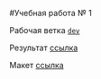#Учебная работа № 1

Рабочая ветка [`dev`]()

Результат [ссылка]()

Макет [ссылка](https://yadi.sk/i/s74U506U8hwZ4w)
